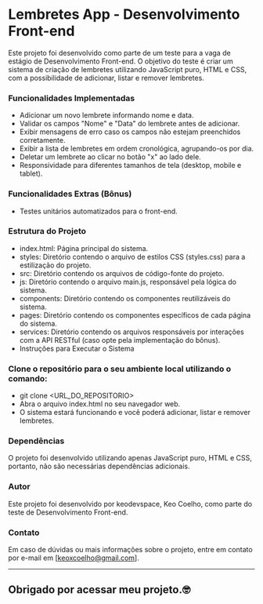 <h1>Lembretes App - Desenvolvimento Front-end </h1>

Este projeto foi desenvolvido como parte de um teste para a vaga de estágio de Desenvolvimento Front-end. O objetivo do teste é criar um sistema de criação de lembretes utilizando JavaScript puro, HTML e CSS, com a possibilidade de adicionar, listar e remover lembretes.

<h3>Funcionalidades Implementadas</h3>

- Adicionar um novo lembrete informando nome e data.
- Validar os campos "Nome" e "Data" do lembrete antes de adicionar.
- Exibir mensagens de erro caso os campos não estejam preenchidos corretamente.
- Exibir a lista de lembretes em ordem cronológica, agrupando-os por dia.
- Deletar um lembrete ao clicar no botão "x" ao lado dele.
- Responsividade para diferentes tamanhos de tela (desktop, mobile e tablet).

<h3>Funcionalidades Extras (Bônus) </h3>

- Testes unitários automatizados para o front-end.

<h3>Estrutura do Projeto</h3>

- index.html: Página principal do sistema.
- styles: Diretório contendo o arquivo de estilos CSS (styles.css) para a estilização do projeto.
- src: Diretório contendo os arquivos de código-fonte do projeto.
- js: Diretório contendo o arquivo main.js, responsável pela lógica do sistema.
- components: Diretório contendo os componentes reutilizáveis do sistema.
- pages: Diretório contendo os componentes específicos de cada página do sistema.
- services: Diretório contendo os arquivos responsáveis por interações com a API RESTful (caso opte pela implementação do bônus).
- Instruções para Executar o Sistema

<h3>Clone o repositório para o seu ambiente local utilizando o comando:</h3>

- git clone <URL_DO_REPOSITORIO>
- Abra o arquivo index.html no seu navegador web.
- O sistema estará funcionando e você poderá adicionar, listar e remover lembretes.

<h3>Dependências</h3>

O projeto foi desenvolvido utilizando apenas JavaScript puro, HTML e CSS, portanto, não são necessárias dependências adicionais.

<h3>Autor</h3>

Este projeto foi desenvolvido por keodevspace, Keo Coelho, como parte do teste de Desenvolvimento Front-end.

<h3>Contato</h3>

Em caso de dúvidas ou mais informações sobre o projeto, entre em contato por e-mail em [keoxcoelho@gmail.com].

------------------------------------------------------------

<h2>Obrigado por acessar meu projeto.🤓</h2> 
